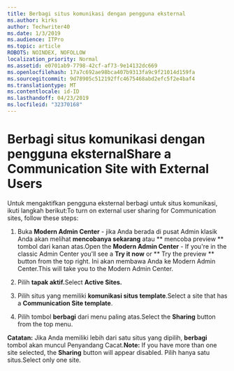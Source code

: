 ```yaml
---
title: Berbagi situs komunikasi dengan pengguna eksternal
ms.author: kirks
author: Techwriter40
ms.date: 1/3/2019
ms.audience: ITPro
ms.topic: article
ROBOTS: NOINDEX, NOFOLLOW
localization_priority: Normal
ms.assetid: e0701ab9-7798-42cf-af73-9e14132dc669
ms.openlocfilehash: 17a7c692ae98bca407b9313fa9c9f21014d159fa
ms.sourcegitcommit: 9d78905c512192ffc4675468abd2efc5f2e4baf4
ms.translationtype: MT
ms.contentlocale: id-ID
ms.lasthandoff: 04/23/2019
ms.locfileid: "32370168"
---
```

# <a name="share-a-communication-site-with-external-users"></a><span data-ttu-id="55a45-102">Berbagi situs komunikasi dengan pengguna eksternal</span><span class="sxs-lookup"><span data-stu-id="55a45-102">Share a Communication Site with External Users</span></span>

<span data-ttu-id="55a45-103">Untuk mengaktifkan pengguna eksternal berbagi untuk situs komunikasi, ikuti langkah berikut:</span><span class="sxs-lookup"><span data-stu-id="55a45-103">To turn on external user sharing for Communication sites, follow these steps:</span></span> 
  
1. <span data-ttu-id="55a45-104">Buka **Modern Admin Center** - jika Anda berada di pusat Admin klasik Anda akan melihat **mencobanya sekarang** atau \*\* mencoba preview \*\* tombol dari kanan atas.</span><span class="sxs-lookup"><span data-stu-id="55a45-104">Open the **Modern Admin Center** - If you're in the classic Admin Center you'll see a **Try it now** or \*\* Try the preview \*\* button from the top right.</span></span> <span data-ttu-id="55a45-105">Ini akan membawa Anda ke Modern Admin Center.</span><span class="sxs-lookup"><span data-stu-id="55a45-105">This will take you to the Modern Admin Center.</span></span> 
  
2. <span data-ttu-id="55a45-106">Pilih **tapak aktif.**</span><span class="sxs-lookup"><span data-stu-id="55a45-106">Select **Active Sites.**</span></span>
  
3. <span data-ttu-id="55a45-107">Pilih situs yang memiliki **komunikasi situs template**.</span><span class="sxs-lookup"><span data-stu-id="55a45-107">Select a site that has a **Communication Site template**.</span></span> 
  
4. <span data-ttu-id="55a45-108">Pilih tombol **berbagi** dari menu paling atas.</span><span class="sxs-lookup"><span data-stu-id="55a45-108">Select the **Sharing** button from the top menu.</span></span> 
  
 <span data-ttu-id="55a45-109">**Catatan:** Jika Anda memiliki lebih dari satu situs yang dipilih, **berbagi** tombol akan muncul Penyandang Cacat.</span><span class="sxs-lookup"><span data-stu-id="55a45-109">**Note:** If you have more than one site selected, the **Sharing** button will appear disabled.</span></span> <span data-ttu-id="55a45-110">Pilih hanya satu situs.</span><span class="sxs-lookup"><span data-stu-id="55a45-110">Select only one site.</span></span> 
  

